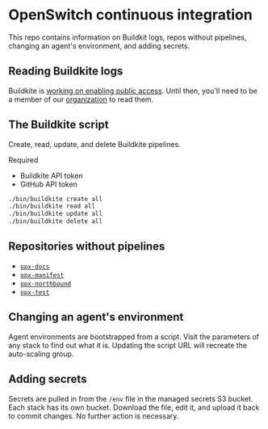 # OpenSwitch continuous integration
This repo contains information on Buildkit logs, repos without pipelines, changing an agent's environment, and adding secrets.

## Reading Buildkite logs

Buildkite is [working on enabling public access](https://github.com/buildkite/feedback/issues/137#issuecomment-360336774). Until then, you'll need to be a member of our [organization](https://buildkite.com/opx) to read them.

## The Buildkite script

Create, read, update, and delete Buildkite pipelines.

Required
- Buildkite API token
- GitHub API token

```bash
./bin/buildkite create all
./bin/buildkite read all
./bin/buildkite update all
./bin/buildkite delete all
```

## Repositories without pipelines

* [`opx-docs`](https://github.com/opx-docs)
* [`opx-manifest`](https://github.com/opx-manifest)
* [`opx-northbound`](https://github.com/opx-northbound)
* [`opx-test`](https://github.com/opx-test)

## Changing an agent's environment

Agent environments are bootstrapped from a script. Visit the parameters of any stack to find out what it is. Updating the script URL will recreate the auto-scaling group.

## Adding secrets

Secrets are pulled in from the `/env` file in the managed secrets S3 bucket. Each stack has its own bucket. Download the file, edit it, and upload it back to commit changes. No further action is necessary.
